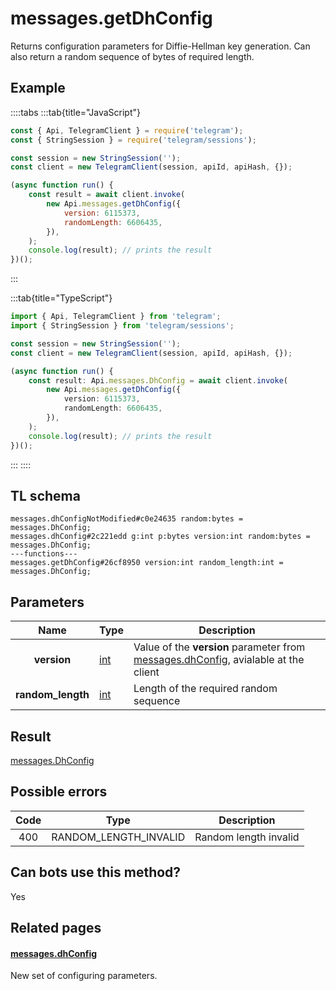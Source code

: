 # messages.getDhConfig

Returns configuration parameters for Diffie-Hellman key generation. Can also return a random sequence of bytes of required length.

## Example

::::tabs
:::tab{title="JavaScript"}

```js
const { Api, TelegramClient } = require('telegram');
const { StringSession } = require('telegram/sessions');

const session = new StringSession('');
const client = new TelegramClient(session, apiId, apiHash, {});

(async function run() {
    const result = await client.invoke(
        new Api.messages.getDhConfig({
            version: 6115373,
            randomLength: 6606435,
        }),
    );
    console.log(result); // prints the result
})();
```

:::

:::tab{title="TypeScript"}

```ts
import { Api, TelegramClient } from 'telegram';
import { StringSession } from 'telegram/sessions';

const session = new StringSession('');
const client = new TelegramClient(session, apiId, apiHash, {});

(async function run() {
    const result: Api.messages.DhConfig = await client.invoke(
        new Api.messages.getDhConfig({
            version: 6115373,
            randomLength: 6606435,
        }),
    );
    console.log(result); // prints the result
})();
```

:::
::::

## TL schema

```
messages.dhConfigNotModified#c0e24635 random:bytes = messages.DhConfig;
messages.dhConfig#2c221edd g:int p:bytes version:int random:bytes = messages.DhConfig;
---functions---
messages.getDhConfig#26cf8950 version:int random_length:int = messages.DhConfig;
```

## Parameters

|       Name        | Type                                      | Description                                                                                                                                   |
| :---------------: | ----------------------------------------- | --------------------------------------------------------------------------------------------------------------------------------------------- |
|    **version**    | [int](https://core.telegram.org/type/int) | Value of the **version** parameter from [messages.dhConfig](https://core.telegram.org/constructor/messages.dhConfig), avialable at the client |
| **random_length** | [int](https://core.telegram.org/type/int) | Length of the required random sequence                                                                                                        |

## Result

[messages.DhConfig](https://core.telegram.org/type/messages.DhConfig)

## Possible errors

| Code | Type                  | Description           |
| :--: | --------------------- | --------------------- |
| 400  | RANDOM_LENGTH_INVALID | Random length invalid |

## Can bots use this method?

Yes

## Related pages

#### [messages.dhConfig](https://core.telegram.org/constructor/messages.dhConfig)

New set of configuring parameters.
